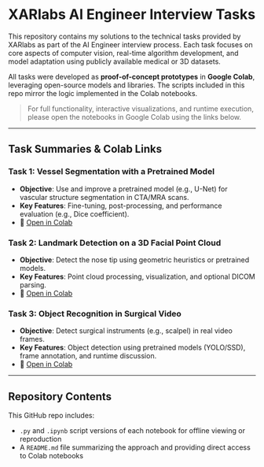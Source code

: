 # XARlabs AI Engineer Interview Tasks

This repository contains my solutions to the technical tasks provided by XARlabs as part of the AI Engineer interview process. Each task focuses on core aspects of computer vision, real-time algorithm development, and model adaptation using publicly available medical or 3D datasets.

All tasks were developed as **proof-of-concept prototypes** in **Google Colab**, leveraging open-source models and libraries. The scripts included in this repo mirror the logic implemented in the Colab notebooks.

> For full functionality, interactive visualizations, and runtime execution, please open the notebooks in Google Colab using the links below.

---


## Task Summaries & Colab Links

### Task 1: Vessel Segmentation with a Pretrained Model
- **Objective**: Use and improve a pretrained model (e.g., U-Net) for vascular structure segmentation in CTA/MRA scans.
- **Key Features**: Fine-tuning, post-processing, and performance evaluation (e.g., Dice coefficient).
- 🔗 [Open in Colab](https://colab.research.google.com/drive/1g2SkOV8rmYxQ2fllzGELtd0moEXsgFS9?usp=sharing)

### Task 2: Landmark Detection on a 3D Facial Point Cloud
- **Objective**: Detect the nose tip using geometric heuristics or pretrained models.
- **Key Features**: Point cloud processing, visualization, and optional DICOM parsing.
- 🔗 [Open in Colab](https://colab.research.google.com/drive/1X3piTq7J_JlRHreIG15NYwRi_9yU2gQy?usp=sharing)

### Task 3: Object Recognition in Surgical Video
- **Objective**: Detect surgical instruments (e.g., scalpel) in real video frames.
- **Key Features**: Object detection using pretrained models (YOLO/SSD), frame annotation, and runtime discussion.
- 🔗 [Open in Colab](https://colab.research.google.com/drive/1_I7O9yzkLxyENNzs-Ch5xYBgVgj4VtsG?usp=sharing)

---

## Repository Contents

This GitHub repo includes:
- `.py` and `.ipynb` script versions of each notebook for offline viewing or reproduction
- A `README.md` file summarizing the approach and providing direct access to Colab notebooks
  

